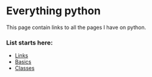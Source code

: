 # Everything python

This page contain links to all the pages I have on python.

### List starts here:

* [Links](https://27rohitb.github.io/python/links.md)
* [Basics](https://27rohitb.github.io/python/basic.md)
* [Classes](https://27rohitb.github.io/python/classes.md)

